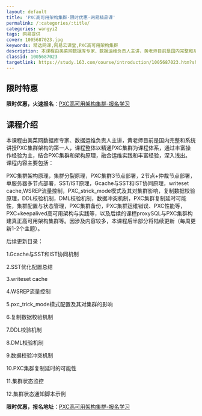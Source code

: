 ```yaml
---
layout: default
title: 'PXC高可用架构集群-限时优惠-网易精品课'
permalink: /:categories/:title/
categories: wangyi2
tags: 网易提供
cover: 1005687023.jpg
keywords: 精选网课,网易云课堂,PXC高可用架构集群
description: 本课程由美菜网数据库专家、数据运维负责人主讲，黄老师目前是国内完整和系统讲授PXC集群架构的第一人，课程整体以精通PXC
classid: 1005687023
targetlink: https://study.163.com/course/introduction/1005687023.htm?share=1&shareId=1025206652&utm_campaign=share&utm_medium=iphoneShare&utm_source=&utm_u=1025206652
---
```


## 限时特惠

**限时优惠，火速报名**：[PXC高可用架构集群-报名学习](https://study.163.com/course/introduction/1005687023.htm?share=1&shareId=1025206652&utm_campaign=share&utm_medium=iphoneShare&utm_source=&utm_u=1025206652)

## 课程介绍

本课程由美菜网数据库专家、数据运维负责人主讲，黄老师目前是国内完整和系统讲授PXC集群架构的第一人，课程整体以精通PXC集群为课程体系，通过丰富操作经验为主，结合PXC集群和架构原理，融合运维实践和丰富经验，深入浅出。课程内容主要包括：



PXC集群架构原理，集群分裂原理，PXC集群3节点部署，2节点+仲裁节点部署，单服务器多节点部署，SST/IST原理，Gcache与SST和IST协同原理，writeset cache,WSREP流量控制，PXC_strick_mode模式及其对集群影响，复制数据校验原理，DDL校验机制，DML校验机制，数据冲突机制，PXC集群复制延时可能性，集群配置与状态管理，PXC集群备份，PXC集群运维错误、PXC性能等，PXC+keepalived高可用架构与实践等，以及后续的课程proxySQL与PXC集群构建真正高可用架构集群等。因涉及内容较多，本课程后半部分将陆续更新（每周更新1-2个主题）。

后续更新目录：

1.Gcache与SST和IST协同机制

2.SST优化配置总结

3.writeset cache

4.WSREP流量控制

5.pxc_trick_mode模式配置及其对集群的影响

6.复制数据校验机制

7.DDL校验机制

8.DML校验机制

9.数据校验冲突机制

10.PXC集群复制延时的可能性

11.集群状态监控

12.集群状态通知脚本示例

**限时优惠，报名地址**：[PXC高可用架构集群-报名学习](https://study.163.com/course/introduction/1005687023.htm?share=1&shareId=1025206652&utm_campaign=share&utm_medium=iphoneShare&utm_source=&utm_u=1025206652)

